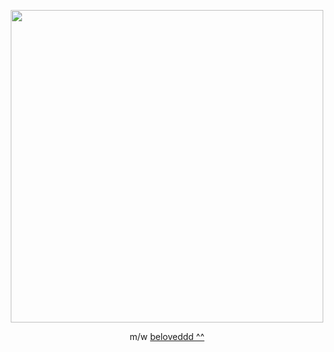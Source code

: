 <p align="center">
    <img width="500" src=https://files.catbox.moe/4hasjq.png
</p>
    
<p align="center">
     m/w <a href="https://github.com/Paggylyn"> beloveddd ^^</a>
</p>

<!--
**softtoyshark/softtoyshark** is a ✨ _special_ ✨ repository because its `README.md` (this file) appears on your GitHub profile.

Here are some ideas to get you started:

- 🔭 I’m currently working on ...
- 🌱 I’m currently learning ...
- 👯 I’m looking to collaborate on ...
- 🤔 I’m looking for help with ...
- 💬 Ask me about ...
- 📫 How to reach me: ...
- 😄 Pronouns: ...
- ⚡ Fun fact: ...
-->
